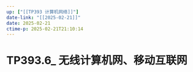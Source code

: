 ```yaml
---
up: ["[[TP393 计算机网络]]"]
date-link: "[[2025-02-21]]"
date: 2025-02-21
ctime-p: 2025-02-21T21:10:14
---
```


# TP393.6_ 无线计算机网、移动互联网
